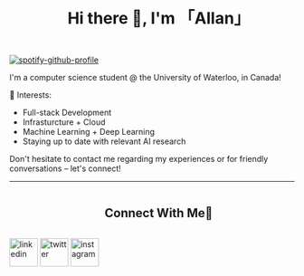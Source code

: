 <div id="user-content-toc" style="text-align: center;">
  <ul style="display: inline-block; text-align: left;">
    <summary><h1 style="display: inline-block">Hi there 👋, I'm 「Allan」 </h1></summary>
  </ul>
</div>

[![spotify-github-profile](https://spotify-github-profile.vercel.app/api/view?uid=allanyin17&cover_image=true&theme=novatorem&show_offline=false&background_color=000000&interchange=false&bar_color=53b14f&bar_color_cover=false)](https://spotify-github-profile.vercel.app/api/view?uid=allanyin17&redirect=true)


I'm a computer science student @ the University of Waterloo, in Canada!

🌱 Interests:
* Full-stack Development
* Infrasturcture + Cloud
* Machine Learning + Deep Learning
* Staying up to date with relevant AI research

Don't hesitate to contact me regarding my experiences or for friendly conversations – let's connect!
 
<hr> 
<div id="user-content-toc">
  <ul align="center">
    <summary><h2 style="display: inline-block">Connect With Me🤝</h2></summary>
  </ul>
</div>

<p>
<a href="https://www.linkedin.com/in/allan-yin/" target="blank"><img align="center" src="https://user-images.githubusercontent.com/74038190/235294012-0a55e343-37ad-4b0f-924f-c8431d9d2483.gif" alt="linkedin" height="50" width="50" /></a>
<a href="https://twitter.com/AllanYin10" target="blank"><img align="center" src="https://user-images.githubusercontent.com/74038190/235294011-b8074c31-9097-4a65-a594-4151b58743a8.gif" alt="twitter" height="50" width="50" /></a> 
<a href="https://www.instagram.com/_allanyinn/" target="blank"><img align="center" src="https://user-images.githubusercontent.com/74038190/235294013-a33e5c43-a01c-43f6-b44d-a406d8b4ab75.gif" alt="instagram" height="50" width="50" /></a>
</p>
